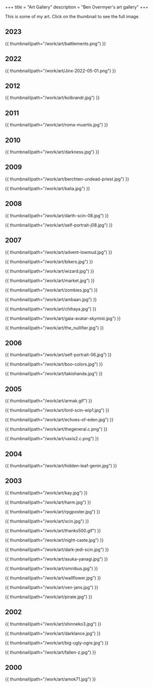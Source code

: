 +++
title = "Art Gallery"
description = "Ben Overmyer's art gallery"
+++

This is some of my art. Click on the thumbnail to see the full image.

## 2023

{{ thumbnail(path="/work/art/battlements.png") }}

## 2022

{{ thumbnail(path="/work/art/Jinx-2022-05-01.png") }}

## 2012

{{ thumbnail(path="/work/art/kolbrandr.jpg") }}

## 2011

{{ thumbnail(path="/work/art/roma-muertis.jpg") }}

## 2010

{{ thumbnail(path="/work/art/darkness.jpg") }}

## 2009

{{ thumbnail(path="/work/art/berchten-undead-priest.jpg") }}

{{ thumbnail(path="/work/art/kalia.jpg") }}

## 2008

{{ thumbnail(path="/work/art/darth-scin-08.jpg") }}

{{ thumbnail(path="/work/art/self-portrait-j08.jpg") }}

## 2007

{{ thumbnail(path="/work/art/advent-lowmud.jpg") }}

{{ thumbnail(path="/work/art/bikers.jpg") }}

{{ thumbnail(path="/work/art/wizard.jpg") }}

{{ thumbnail(path="/work/art/market.jpg") }}

{{ thumbnail(path="/work/art/zombies.jpg") }}

{{ thumbnail(path="/work/art/ambaan.jpg") }}

{{ thumbnail(path="/work/art/chihaya.jpg") }}

{{ thumbnail(path="/work/art/gaia-avatar-skymist.jpg") }}

{{ thumbnail(path="/work/art/the_nullifier.jpg") }}

## 2006

{{ thumbnail(path="/work/art/self-portrait-06.jpg") }}

{{ thumbnail(path="/work/art/boo-colors.jpg") }}

{{ thumbnail(path="/work/art/takishanda.jpg") }}

## 2005

{{ thumbnail(path="/work/art/armak.gif") }}

{{ thumbnail(path="/work/art/lord-scin-wip1.jpg") }}

{{ thumbnail(path="/work/art/echoes-of-eden.jpg") }}

{{ thumbnail(path="/work/art/thegeneral.c.png") }}

{{ thumbnail(path="/work/art/vaxis2.c.png") }}

## 2004

{{ thumbnail(path="/work/art/hidden-leaf-genin.jpg") }}

## 2003

{{ thumbnail(path="/work/art/kay.jpg") }}

{{ thumbnail(path="/work/art/harm.jpg") }}

{{ thumbnail(path="/work/art/rpgposter.jpg") }}

{{ thumbnail(path="/work/art/scin.jpg") }}

{{ thumbnail(path="/work/art/thanks500.gif") }}

{{ thumbnail(path="/work/art/night-caste.jpg") }}

{{ thumbnail(path="/work/art/dark-jedi-scin.jpg") }}

{{ thumbnail(path="/work/art/asuka-yanagi.jpg") }}

{{ thumbnail(path="/work/art/omnibus.jpg") }}

{{ thumbnail(path="/work/art/wallflower.jpg") }}

{{ thumbnail(path="/work/art/ven-jans.jpg") }}

{{ thumbnail(path="/work/art/pirate.jpg") }}

## 2002

{{ thumbnail(path="/work/art/shinneko3.jpg") }}

{{ thumbnail(path="/work/art/darklance.jpg") }}

{{ thumbnail(path="/work/art/big-ugly-ogre.jpg") }}

{{ thumbnail(path="/work/art/fallen-z.jpg") }}

## 2000

{{ thumbnail(path="/work/art/amok71.jpg") }}
